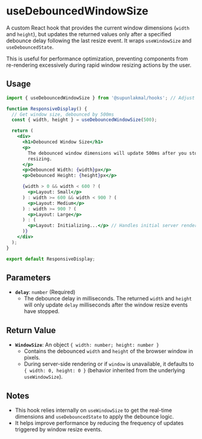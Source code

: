 # useDebouncedWindowSize

A custom React hook that provides the current window dimensions (`width` and `height`), but updates the returned values only after a specified debounce delay following the last resize event. It wraps `useWindowSize` and `useDebouncedState`.

This is useful for performance optimization, preventing components from re-rendering excessively during rapid window resizing actions by the user.

## Usage

```jsx
import { useDebouncedWindowSize } from '@supunlakmal/hooks'; // Adjust import path

function ResponsiveDisplay() {
  // Get window size, debounced by 500ms
  const { width, height } = useDebouncedWindowSize(500);

  return (
    <div>
      <h1>Debounced Window Size</h1>
      <p>
        The debounced window dimensions will update 500ms after you stop
        resizing.
      </p>
      <p>Debounced Width: {width}px</p>
      <p>Debounced Height: {height}px</p>

      {width > 0 && width < 600 ? (
        <p>Layout: Small</p>
      ) : width >= 600 && width < 900 ? (
        <p>Layout: Medium</p>
      ) : width >= 900 ? (
        <p>Layout: Large</p>
      ) : (
        <p>Layout: Initializing...</p> // Handles initial server render (width/height 0)
      )}
    </div>
  );
}

export default ResponsiveDisplay;
```

## Parameters

- **`delay`**: `number` (Required)
  - The debounce delay in milliseconds. The returned `width` and `height` will only update `delay` milliseconds after the window resize events have stopped.

## Return Value

- **`WindowSize`**: An object `{ width: number; height: number }`
  - Contains the debounced `width` and `height` of the browser window in pixels.
  - During server-side rendering or if `window` is unavailable, it defaults to `{ width: 0, height: 0 }` (behavior inherited from the underlying `useWindowSize`).

## Notes

- This hook relies internally on `useWindowSize` to get the real-time dimensions and `useDebouncedState` to apply the debounce logic.
- It helps improve performance by reducing the frequency of updates triggered by window resize events.
